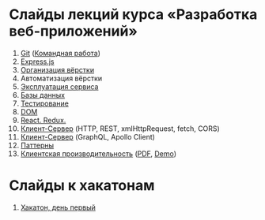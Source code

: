 # Слайды лекций курса «Разработка веб-приложений»

1. [Git](https://gebetix.github.io/git/) ([Командная работа](https://urfu-2015.github.io/webdev-slides/1-2-teamwork-git-github/))
2. [Express.js](https://urfu-2016.github.io/webdev-slides/02-expressjs/)
3. [Организация вёрстки](https://urfu-2016.github.io/webdev-slides/03-bem/)
4. Автоматизация вёрстки
5. [Эксплуатация сервиса](https://urfu-2016.github.io/webdev-slides/05-deploy/)
6. [Базы данных](https://urfu-2016.github.io/webdev-slides/06-databases/)
7. [Тестирование](https://urfu-2016.github.io/webdev-slides/07-tests/)
8. [DOM](https://urfu-2016.github.io/webdev-slides/08-dom/)
9. [React. Redux.](https://urfu-2016.github.io/webdev-slides/09-react-redux/)
10. [Клиент-Сервер](https://urfu-2016.github.io/webdev-slides/10-client-server/) (HTTP, REST, xmlHttpRequest, fetch, CORS)
11. [Клиент-Сервер](https://urfu-2016.github.io/webdev-slides/11-client-server/) (GraphQL, Apollo Client)
12. [Паттерны](https://urfu-2016.github.io/webdev-slides/12-patterns/)
13. [Клиентская производительность](https://urfu-2016.github.io/webdev-slides/13-client-performance/) ([PDF](https://yadi.sk/i/XWf-qtpQ3GsN8e), [Demo](https://github.com/sameoldmadness/perf-chat))

# Слайды к хакатонам

1. [Хакатон, день первый](https://urfu-2016.github.io/webdev-slides/hackatone-01/)
